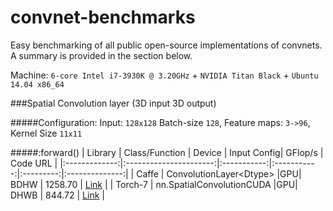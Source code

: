 convnet-benchmarks
==================

Easy benchmarking of all public open-source implementations of convnets.
A summary is provided in the section below.

Machine: `6-core Intel i7-3930K @ 3.20GHz` + `NVIDIA Titan Black` + `Ubuntu 14.04 x86_64`

###Spatial Convolution layer (3D input 3D output)


#####Configuration: Input: `128x128` Batch-size `128`, Feature maps: `3->96`,  Kernel Size `11x11`

#####:forward()
| Library       | Class/Function         | Device | Input Config| GFlop/s   | Code URL       |
|:-------------:|:----------------------:|:-----------:|:-----------:|:---------:|:--------------:|
| Caffe         | ConvolutionLayer\<Dtype>   |GPU| BDHW | 1258.70  | [Link](https://github.com/BVLC/caffe/blob/master/src/caffe/layers/conv_layer.cu) |
| Torch-7       | nn.SpatialConvolutionCUDA |GPU| DHWB | 844.72  | [Link](https://github.com/torch/cunn/blob/master/SpatialConvolutionCUDA/updateOutput.cu) |



